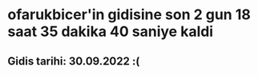 # ofarukbicer'in gidisine son 2 gun 18 saat 35 dakika 40 saniye kaldi

## Gidis tarihi: 30.09.2022 :(